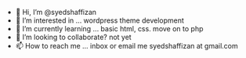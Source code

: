 - 👋 Hi, I’m @syedshaffizan
- 👀 I’m interested in ... wordpress theme development
- 🌱 I’m currently learning ... basic html, css. move on to php
- 💞️ I’m looking to collaborate? not yet
- 📫 How to reach me ... inbox or email me syedshaffizan at gmail.com

<!---
syedshaffizan/syedshaffizan is a ✨ special ✨ repository because its `README.md` (this file) appears on your GitHub profile.
You can click the Preview link to take a look at your changes.
--->
